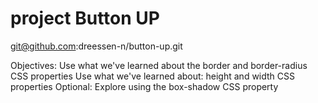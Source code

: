 # project Button UP

git@github.com:dreessen-n/button-up.git

Objectives:
Use what we've learned about the border and border-radius CSS properties
Use what we've learned about: height and width CSS properties
Optional: Explore using the box-shadow CSS property
